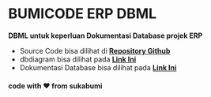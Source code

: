 # BUMICODE ERP DBML
**DBML untuk keperluan Dokumentasi Database projek ERP**  
- Source Code bisa dilihat di **[Repository Github](https://github.com/bumicode/erp)**   
- dbdiagram bisa dilihat pada **[Link Ini](https://dbdiagram.io/d/637ee510c9abfc611174e027)**
- Dokumentasi Database bisa dilihat pada **[Link Ini](https://dbdocs.io/mohamadsyalvasr/bumicode_erp)**
      
        
#### code with ❤ from sukabumi
